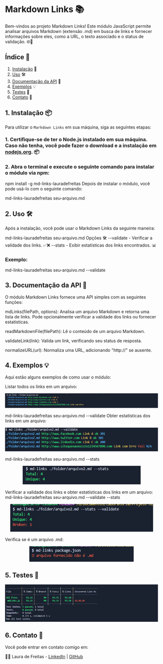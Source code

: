 # Markdown Links 📚

Bem-vindos ao projeto Markdown Links! Este módulo JavaScript permite analisar arquivos Markdown (extensão .md) em busca de links e fornecer informações sobre eles, como a URL, o texto associado e o status de validação. 🌐📄

## Índice 📑

1. [Instalação](#1-instalação) 🚀
2. [Uso](#2-uso) 🛠️
3. [Documentação da API](#3-documentação-da-api) 📖
4. [Exemplos](#4-exemplos) 💡
5. [Testes](#5-testes) 🧪
6. [Contato](#6-contato) 📧

## 1. Instalação 📦

Para utilizar o `Markdown Links` em sua máquina, siga as seguintes etapas:

### 1. Certifique-se de ter o Node.js instalado em sua máquina. Caso não tenha, você pode fazer o download e a instalação em [nodejs.org](https://nodejs.org/). 📦

### 2. Abra o terminal e execute o seguinte comando para instalar o módulo via npm: 
npm install -g md-links-lauradefreitas
Depois de instalar o módulo, você pode usá-lo com o seguinte comando:

md-links-lauradefreitas seu-arquivo.md
## 2. Uso 🛠️
Após a instalação, você pode usar o Markdown Links da seguinte maneira:

md-links-lauradefreitas seu-arquivo.md
Opções 🛠️
--validate - Verificar a validade dos links. ✅❌
--stats - Exibir estatísticas dos links encontrados. 📊
### Exemplo:

md-links-lauradefreitas seu-arquivo.md --validate
## 3. Documentação da API 📖
O módulo Markdown Links fornece uma API simples com as seguintes funções:

mdLinks(filePath, options): Analisa um arquivo Markdown e retorna uma lista de links. Pode opcionalmente verificar a validade dos links ou fornecer estatísticas.

readMarkdownFile(filePath): Lê o conteúdo de um arquivo Markdown.

validateLink(link): Valida um link, verificando seu status de resposta.

normalizeURL(url): Normaliza uma URL, adicionando "http://" se ausente.

## 4. Exemplos 💡
Aqui estão alguns exemplos de como usar o módulo:

Listar todos os links em um arquivo:
<p align="center">
<img src="./img/Capturar6.PNG" alt="Testes unitários"/>
</p> 
md-links-lauradefreitas seu-arquivo.md --validate
Obter estatísticas dos links em um arquivo:
<p align="center">
<img src="./img/Capturar1.PNG" alt="Testes unitários"/>
</p> 

md-links-lauradefreitas seu-arquivo.md --stats
<p align="center">
<img src="./img/Capturar2.PNG" alt="Testes unitários"/>
</p> 

Verificar a validade dos links e obter estatísticas dos links em um arquivo:
md-links-lauradefreitas seu-arquivo.md --validate --stats
<p align="center">
<img src="./img/Capturar3.PNG" alt="Testes unitários"/>
</p> 

Verifica se é um arquivo .md:
<p align="center">
<img src="./img/Capturar4.PNG" alt="Testes unitários"/>
</p> 

## 5. Testes 🧪
<p align="center">
<img src="./img/Capturar5.PNG" alt="Testes unitários"/>
</p> 

## 6. Contato 📧
Você pode entrar em contato comigo em:

👩‍💻 Laura de Freitas - [LinkedIn](https://www.linkedin.com/in/lauradefreitas/) | [GitHub](https://github.com/lauradefreitas2) 